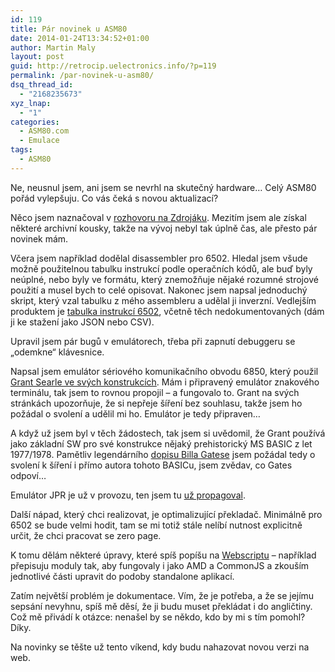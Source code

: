 ```yaml
---
id: 119
title: Pár novinek u ASM80
date: 2014-01-24T13:34:52+01:00
author: Martin Maly
layout: post
guid: http://retrocip.uelectronics.info/?p=119
permalink: /par-novinek-u-asm80/
dsq_thread_id:
  - "2168235673"
xyz_lnap:
  - "1"
categories:
  - ASM80.com
  - Emulace
tags:
  - ASM80
---
```

Ne, neusnul jsem, ani jsem se nevrhl na skutečný hardware&#8230; Celý ASM80 pořád vylepšuju. Co vás čeká s novou aktualizací?

<!--more-->

Něco jsem naznačoval v [rozhovoru na Zdrojáku](http://www.zdrojak.cz/clanky/martin-maly-osmibity-nemizi/). Mezitím jsem ale získal některé archivní kousky, takže na vývoj nebyl tak úplně čas, ale přesto pár novinek mám.

Včera jsem například dodělal disassembler pro 6502. Hledal jsem všude možně použitelnou tabulku instrukcí podle operačních kódů, ale buď byly neúplné, nebo byly ve formátu, který znemožňuje nějaké rozumné strojové použití a musel bych to celé opisovat. Nakonec jsem napsal jednoduchý skript, který vzal tabulku z mého assembleru a udělal ji inverzní. Vedlejším produktem je [tabulka instrukcí 6502](http://strojak.cz/instrukce-6502-v-jedne-tabulce/), včetně těch nedokumentovaných (dám ji ke stažení jako JSON nebo CSV).

Upravil jsem pár bugů v emulátorech, třeba při zapnutí debuggeru se &#8222;odemkne&#8220; klávesnice.

Napsal jsem emulátor sériového komunikačního obvodu 6850, který použil [Grant Searle ve svých konstrukcích](http://searle.hostei.com/grant/). Mám i připravený emulátor znakového terminálu, tak jsem to rovnou propojil &#8211; a fungovalo to. Grant na svých stránkách upozorňuje, že si nepřeje šíření bez souhlasu, takže jsem ho požádal o svolení a udělil mi ho. Emulátor je tedy připraven&#8230;

A když už jsem byl v těch žádostech, tak jsem si uvědomil, že Grant používá jako základní SW pro své konstrukce nějaký prehistorický MS BASIC z let 1977/1978. Pamětliv legendárního [dopisu Billa Gatese](http://upload.wikimedia.org/wikipedia/commons/1/14/Bill_Gates_Letter_to_Hobbyists.jpg) jsem požádal tedy o svolení k šíření i přímo autora tohoto BASICu, jsem zvědav, co Gates odpoví&#8230;

Emulátor JPR je už v provozu, ten jsem tu [už propagoval](http://retrocip.uelectronics.info/hrajeme-si-s-emulatorem-jpr-1/ "Hrajeme si s emulátorem JPR-1").

Další nápad, který chci realizovat, je optimalizující překladač. Minimálně pro 6502 se bude velmi hodit, tam se mi totiž stále nelíbí nutnost explicitně určit, že chci pracovat se zero page.

K tomu dělám některé úpravy, které spíš popíšu na [Webscriptu](http://webscript.cz) &#8211; například přepisuju moduly tak, aby fungovaly i jako AMD a CommonJS a zkouším jednotlivé části upravit do podoby standalone aplikací.

Zatím největší problém je dokumentace. Vím, že je potřeba, a že se jejímu sepsání nevyhnu, spíš mě děsí, že ji budu muset překládat i do angličtiny. Což mě přivádí k otázce: nenašel by se někdo, kdo by mi s tím pomohl? Díky.

Na novinky se těšte už tento víkend, kdy budu nahazovat novou verzi na web.